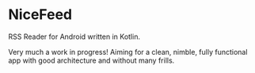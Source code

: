 # NiceFeed
RSS Reader for Android written in Kotlin.

Very much a work in progress! Aiming for a clean, nimble, fully functional app with good architecture and without many frills.
